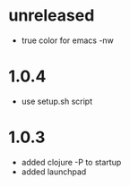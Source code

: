 # unreleased
- true color for emacs -nw

# 1.0.4
- use setup.sh script

# 1.0.3
- added clojure -P to startup
- added launchpad

